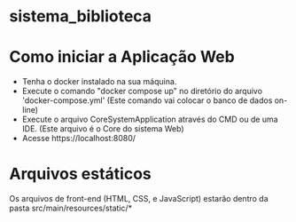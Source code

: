 # sistema_biblioteca
# Como iniciar a Aplicação Web

- Tenha o docker instalado na sua máquina.
- Execute o comando "docker compose up" no diretório do arquivo 'docker-compose.yml' (Este comando vai colocar o banco de dados on-line)
- Execute o arquivo CoreSystemApplication através do CMD ou de uma IDE. (Este arquivo é o Core do sistema Web)
- Acesse https://localhost:8080/

# Arquivos estáticos
Os arquivos de front-end (HTML, CSS, e JavaScript) estarão dentro da pasta src/main/resources/static/*

